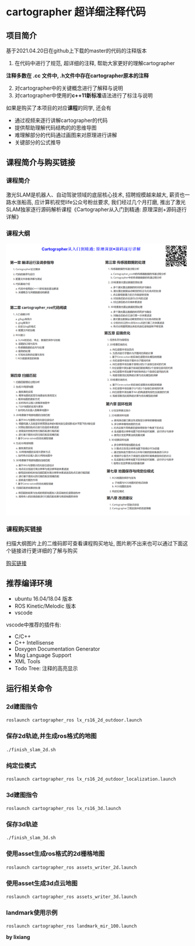 # cartographer 超详细注释代码

## 项目简介
基于2021.04.20日在github上下载的master的代码的注释版本
1. 在代码中进行了规范, 超详细的注释, 帮助大家更好的理解cartographer

**注释多数在 .cc 文件中, .h文件中存在cartographer原本的注释**

2. 对cartographer中的关键概念进行了解释与说明
3. 对cartographer中使用的**c++11新标准**语法进行了标注与说明

如果是购买了本项目的对应**课程**的同学, 还会有
- 通过视频来逐行讲解cartographer的代码
- 提供帮助理解代码结构的的思维导图
- 难理解部分的代码通过画图来对原理进行讲解
- 关键部分的公式推导

## 课程简介与购买链接

### 课程简介
激光SLAM是机器人、自动驾驶领域的底层核心技术, 招聘规模越来越大, 薪资也一路水涨船高, 应计算机视觉life公众号粉丝要求, 我们经过几个月打磨, 推出了激光SLAM独家逐行源码解析课程《Cartographer从入门到精通: 原理深剖+源码逐行详解》

### 课程大纲
![outline](src/cartographer/docs/outline.png)

### 课程购买链接
扫描大纲图片上的二维码即可查看课程购买地址, 图片刷不出来也可以通过下面这个链接进行更详细的了解与购买

[购买链接](https://mp.weixin.qq.com/s?__biz=MzIxOTczOTM4NA==&mid=2247519351&idx=1&sn=870a6b1eddf74e51506d2e3af87e2ed1&chksm=97d469e0a0a3e0f6c568686ffa44d52edeee171c751c87b4fca2066d42ed31def2dd1e992698&mpshare=1&scene=1&srcid=06138WbGlINKf3uMM9KaVDi8&sharer_sharetime=1623575086288&sharer_shareid=e0bf4e1cc54f09628a44697dfe50325e&exportkey=AR7RZxSncUsVlZg4gSHEVPw%3D&pass_ticket=eslcXL6f%2BHecxgumHaP%2BPfhvfGtlNNZfPvtBZvQmODNPJP5LT2Stt5%2FM07etmy1a&wx_header=0#rd)

## 推荐编译环境
- ubuntu 16.04/18.04 版本
- ROS Kinetic/Melodic 版本
- vscode

vscode中推荐的插件有: 
- C/C++
- C++ Intellisense
- Doxygen Documentation Generator
- Msg Language Support
- XML Tools
- Todo Tree: 注释的高亮显示


## 运行相关命令

### 2d建图指令
`roslaunch cartographer_ros lx_rs16_2d_outdoor.launch`

### 保存2d轨迹,并生成ros格式的地图
`./finish_slam_2d.sh`

### 纯定位模式
`roslaunch cartographer_ros lx_rs16_2d_outdoor_localization.launch`

### 3d建图指令
`roslaunch cartographer_ros lx_rs16_3d.launch`

### 保存3d轨迹
`./finish_slam_3d.sh`

### 使用asset生成ros格式的2d栅格地图
`roslaunch cartographer_ros assets_writer_2d.launch`

### 使用asset生成3d点云地图
`roslaunch cartographer_ros assets_writer_3d.launch`

### landmark使用示例
`roslaunch cartographer_ros landmark_mir_100.launch`


**by lixiang**
